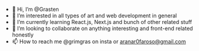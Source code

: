 - 👋 Hi, I’m @Grasten
- 👀 I’m interested in all types of art and web development in general
- 🌱 I’m currently learning React.js, Next.js and bunch of other related stuff
- 💞️ I’m looking to collaborate on anything interesting and front-end related honestly
- 📫 How to reach me @grimgras on insta or aranar0faroso@gmail.com

<!---
Grasten/Grasten is a ✨ special ✨ repository because its `README.md` (this file) appears on your GitHub profile.
You can click the Preview link to take a look at your changes.
--->
